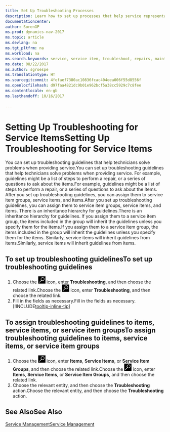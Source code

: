 ```yaml
---
title: Set Up Troubleshooting Processes
description: Learn how to set up processes that help service representatives identify and resolve issues with service items.
documentationcenter: 
author: SorenGP
ms.prod: dynamics-nav-2017
ms.topic: article
ms.devlang: na
ms.tgt_pltfrm: na
ms.workload: na
ms.search.keywords: service, service item, troubleshoot, repairs, maintenance
ms.date: 08/22/2017
ms.author: sgroespe
ms.translationtype: HT
ms.sourcegitcommit: 4fefaef7380ac10836fcac404eea006f55d8556f
ms.openlocfilehash: d97faa4821dc9b01e962bcf5a38cc5929c7c8fee
ms.contentlocale: en-gb
ms.lasthandoff: 10/16/2017

---
```


# <a name="setting-up-troubleshooting-for-service-items"></a><span data-ttu-id="0fd31-103">Setting Up Troubleshooting for Service Items</span><span class="sxs-lookup"><span data-stu-id="0fd31-103">Setting Up Troubleshooting for Service Items</span></span>
<span data-ttu-id="0fd31-104">You can set up troubleshooting guidelines that help technicians solve problems when providing service.</span><span class="sxs-lookup"><span data-stu-id="0fd31-104">You can set up troubleshooting guidelines that help technicians solve problems when providing service.</span></span> <span data-ttu-id="0fd31-105">For example, guidelines might be a list of steps to perform a repair, or a series of questions to ask about the items.</span><span class="sxs-lookup"><span data-stu-id="0fd31-105">For example, guidelines might be a list of steps to perform a repair, or a series of questions to ask about the items.</span></span> <span data-ttu-id="0fd31-106">After you set up troubleshooting guidelines, you can assign them to service item groups, service items, and items.</span><span class="sxs-lookup"><span data-stu-id="0fd31-106">After you set up troubleshooting guidelines, you can assign them to service item groups, service items, and items.</span></span> <span data-ttu-id="0fd31-107">There is an inheritance hierarchy for guidelines.</span><span class="sxs-lookup"><span data-stu-id="0fd31-107">There is an inheritance hierarchy for guidelines.</span></span> <span data-ttu-id="0fd31-108">If you assign them to a service item group, the items included in the group will inherit the guidelines unless you specify them for the items.</span><span class="sxs-lookup"><span data-stu-id="0fd31-108">If you assign them to a service item group, the items included in the group will inherit the guidelines unless you specify them for the items.</span></span> <span data-ttu-id="0fd31-109">Similarly, service items will inherit guidelines from items.</span><span class="sxs-lookup"><span data-stu-id="0fd31-109">Similarly, service items will inherit guidelines from items.</span></span>  

## <a name="to-set-up-troubleshooting-guidelines"></a><span data-ttu-id="0fd31-110">To set up troubleshooting guidelines</span><span class="sxs-lookup"><span data-stu-id="0fd31-110">To set up troubleshooting guidelines</span></span>
1. <span data-ttu-id="0fd31-111">Choose the ![Search for Page or Report](media/ui-search/search_small.png "Search for Page or Report icon") icon, enter **Troubleshooting**, and then choose the related link.</span><span class="sxs-lookup"><span data-stu-id="0fd31-111">Choose the ![Search for Page or Report](media/ui-search/search_small.png "Search for Page or Report icon") icon, enter **Troubleshooting**, and then choose the related link.</span></span>  
2. <span data-ttu-id="0fd31-112">Fill in the fields as necessary.</span><span class="sxs-lookup"><span data-stu-id="0fd31-112">Fill in the fields as necessary.</span></span> [!INCLUDE[tooltip-inline-tip](includes/tooltip-inline-tip_md.md)]  

## <a name="to-assign-troubleshooting-guidelines-to-items-service-items-or-service-item-groups"></a><span data-ttu-id="0fd31-113">To assign troubleshooting guidelines to items, service items, or service item groups</span><span class="sxs-lookup"><span data-stu-id="0fd31-113">To assign troubleshooting guidelines to items, service items, or service item groups</span></span>
1. <span data-ttu-id="0fd31-114">Choose the ![Search for Page or Report](media/ui-search/search_small.png "Search for Page or Report icon") icon, enter **Items**, **Service Items**, or **Service Item Groups**, and then choose the related link.</span><span class="sxs-lookup"><span data-stu-id="0fd31-114">Choose the ![Search for Page or Report](media/ui-search/search_small.png "Search for Page or Report icon") icon, enter **Items**, **Service Items**, or **Service Item Groups**, and then choose the related link.</span></span>  
2. <span data-ttu-id="0fd31-115">Choose the relevant entity, and then choose the **Troubleshooting** action.</span><span class="sxs-lookup"><span data-stu-id="0fd31-115">Choose the relevant entity, and then choose the **Troubleshooting** action.</span></span>  

## <a name="see-also"></a><span data-ttu-id="0fd31-116">See Also</span><span class="sxs-lookup"><span data-stu-id="0fd31-116">See Also</span></span>
[<span data-ttu-id="0fd31-117">Service Management</span><span class="sxs-lookup"><span data-stu-id="0fd31-117">Service Management</span></span>](service-service.md)
